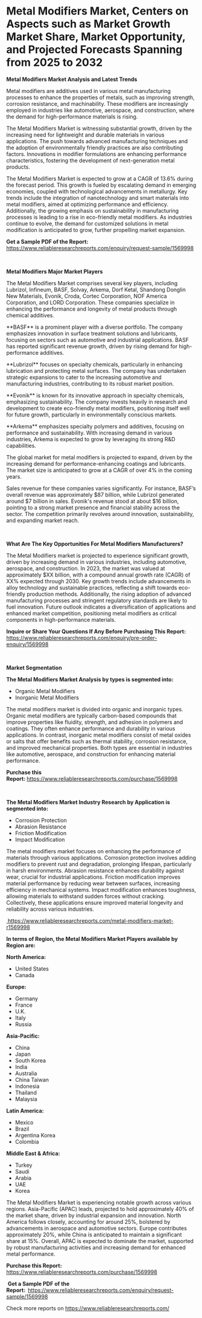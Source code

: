 <p><h1>Metal Modifiers Market, Centers on Aspects such as Market Growth Market Share, Market Opportunity, and Projected Forecasts Spanning from 2025 to 2032</h1></p><p><strong>Metal Modifiers Market Analysis and Latest Trends</strong></p>
<p><p>Metal modifiers are additives used in various metal manufacturing processes to enhance the properties of metals, such as improving strength, corrosion resistance, and machinability. These modifiers are increasingly employed in industries like automotive, aerospace, and construction, where the demand for high-performance materials is rising.</p><p>The Metal Modifiers Market is witnessing substantial growth, driven by the increasing need for lightweight and durable materials in various applications. The push towards advanced manufacturing techniques and the adoption of environmentally friendly practices are also contributing factors. Innovations in modifier formulations are enhancing performance characteristics, fostering the development of next-generation metal products.</p><p>The Metal Modifiers Market is expected to grow at a CAGR of 13.6% during the forecast period. This growth is fueled by escalating demand in emerging economies, coupled with technological advancements in metallurgy. Key trends include the integration of nanotechnology and smart materials into metal modifiers, aimed at optimizing performance and efficiency. Additionally, the growing emphasis on sustainability in manufacturing processes is leading to a rise in eco-friendly metal modifiers. As industries continue to evolve, the demand for customized solutions in metal modification is anticipated to grow, further propelling market expansion.</p></p>
<p><strong>Get a Sample PDF of the Report:&nbsp;</strong> <a href="https://www.reliableresearchreports.com/enquiry/request-sample/1569998?utm_campaign=2251&utm_medium=2&utm_source=Github&utm_content=ia&utm_term=25032025&utm_id=metal-modifiers">https://www.reliableresearchreports.com/enquiry/request-sample/1569998</a></p>
<p>&nbsp;</p>
<p><strong>Metal Modifiers Major Market Players</strong></p>
<p><p>The Metal Modifiers Market comprises several key players, including Lubrizol, Infineum, BASF, Solvay, Arkema, Dorf Ketal, Shandong Donglin New Materials, Evonik, Croda, Cortec Corporation, NOF America Corporation, and LORD Corporation. These companies specialize in enhancing the performance and longevity of metal products through chemical additives.</p><p>**BASF** is a prominent player with a diverse portfolio. The company emphasizes innovation in surface treatment solutions and lubricants, focusing on sectors such as automotive and industrial applications. BASF has reported significant revenue growth, driven by rising demand for high-performance additives.</p><p>**Lubrizol** focuses on specialty chemicals, particularly in enhancing lubrication and protecting metal surfaces. The company has undertaken strategic expansions to cater to the increasing automotive and manufacturing industries, contributing to its robust market position.</p><p>**Evonik** is known for its innovative approach in specialty chemicals, emphasizing sustainability. The company invests heavily in research and development to create eco-friendly metal modifiers, positioning itself well for future growth, particularly in environmentally conscious markets.</p><p>**Arkema** emphasizes specialty polymers and additives, focusing on performance and sustainability. With increasing demand in various industries, Arkema is expected to grow by leveraging its strong R&D capabilities.</p><p>The global market for metal modifiers is projected to expand, driven by the increasing demand for performance-enhancing coatings and lubricants. The market size is anticipated to grow at a CAGR of over 4% in the coming years.</p><p>Sales revenue for these companies varies significantly. For instance, BASF’s overall revenue was approximately $87 billion, while Lubrizol generated around $7 billion in sales. Evonik's revenue stood at about $16 billion, pointing to a strong market presence and financial stability across the sector. The competition primarily revolves around innovation, sustainability, and expanding market reach.</p></p>
<p>&nbsp;</p>
<p><strong>What Are The Key Opportunities For Metal Modifiers Manufacturers?</strong></p>
<p><p>The Metal Modifiers market is projected to experience significant growth, driven by increasing demand in various industries, including automotive, aerospace, and construction. In 2023, the market was valued at approximately $XX billion, with a compound annual growth rate (CAGR) of XX% expected through 2030. Key growth trends include advancements in alloy technology and sustainable practices, reflecting a shift towards eco-friendly production methods. Additionally, the rising adoption of advanced manufacturing processes and stringent regulatory standards are likely to fuel innovation. Future outlook indicates a diversification of applications and enhanced market competition, positioning metal modifiers as critical components in high-performance materials.</p></p>
<p><strong>Inquire or Share Your Questions If Any Before Purchasing This Report:</strong> <a href="https://www.reliableresearchreports.com/enquiry/pre-order-enquiry/1569998?utm_campaign=2251&utm_medium=2&utm_source=Github&utm_content=ia&utm_term=25032025&utm_id=metal-modifiers">https://www.reliableresearchreports.com/enquiry/pre-order-enquiry/1569998</a></p>
<p>&nbsp;</p>
<p><strong>Market Segmentation</strong></p>
<p><strong>The Metal Modifiers Market Analysis by types is segmented into:</strong></p>
<p><ul><li>Organic Metal Modifiers</li><li>Inorganic Metal Modifiers</li></ul></p>
<p><p>The metal modifiers market is divided into organic and inorganic types. Organic metal modifiers are typically carbon-based compounds that improve properties like fluidity, strength, and adhesion in polymers and coatings. They often enhance performance and durability in various applications. In contrast, inorganic metal modifiers consist of metal oxides or salts that offer benefits such as thermal stability, corrosion resistance, and improved mechanical properties. Both types are essential in industries like automotive, aerospace, and construction for enhancing material performance.</p></p>
<p><strong>Purchase this Report:&nbsp;</strong><a href="https://www.reliableresearchreports.com/purchase/1569998?utm_campaign=2251&utm_medium=2&utm_source=Github&utm_content=ia&utm_term=25032025&utm_id=metal-modifiers">https://www.reliableresearchreports.com/purchase/1569998</a></p>
<p>&nbsp;</p>
<p><strong>The Metal Modifiers Market Industry Research by Application is segmented into:</strong></p>
<p><ul><li>Corrosion Protection</li><li>Abrasion Resistance</li><li>Friction Modification</li><li>Impact Modification</li></ul></p>
<p><p>The metal modifiers market focuses on enhancing the performance of materials through various applications. Corrosion protection involves adding modifiers to prevent rust and degradation, prolonging lifespan, particularly in harsh environments. Abrasion resistance enhances durability against wear, crucial for industrial applications. Friction modification improves material performance by reducing wear between surfaces, increasing efficiency in mechanical systems. Impact modification enhances toughness, allowing materials to withstand sudden forces without cracking. Collectively, these applications ensure improved material longevity and reliability across various industries.</p></p>
<p><a href="https://www.reliableresearchreports.com/metal-modifiers-market-r1569998?utm_campaign=2251&utm_medium=2&utm_source=Github&utm_content=ia&utm_term=25032025&utm_id=metal-modifiers">&nbsp;https://www.reliableresearchreports.com/metal-modifiers-market-r1569998</a></p>
<p><strong>In terms of Region, the Metal Modifiers Market Players available by Region are:</strong></p>
<p>
    <p> <strong> North America: </strong>
        <ul>
            <li>United States</li>
            <li>Canada</li>
        </ul>
        </p> 
    <p> <strong> Europe: </strong>
        <ul>
            <li>Germany</li>
            <li>France</li>
            <li>U.K.</li>
            <li>Italy</li>
            <li>Russia</li>
        </ul>
        </p> 
    <p> <strong> Asia-Pacific: </strong>
        <ul>
            <li>China</li>
            <li>Japan</li>
            <li>South Korea</li>
            <li>India</li>
            <li>Australia</li>
            <li>China Taiwan</li>
            <li>Indonesia</li>
            <li>Thailand</li>
            <li>Malaysia</li>
        </ul>
        </p> 
    <p> <strong> Latin America: </strong>
        <ul>
            <li>Mexico</li>
            <li>Brazil</li>
            <li>Argentina Korea</li>
            <li>Colombia</li>
        </ul>
        </p> 
    <p> <strong> Middle East & Africa: </strong>
        <ul>
            <li>Turkey</li>
            <li>Saudi</li>
            <li>Arabia</li>
            <li>UAE</li>
            <li>Korea</li>
        </ul>
    </p>
    </p>
<p><p>The Metal Modifiers Market is experiencing notable growth across various regions. Asia-Pacific (APAC) leads, projected to hold approximately 40% of the market share, driven by industrial expansion and innovation. North America follows closely, accounting for around 25%, bolstered by advancements in aerospace and automotive sectors. Europe contributes approximately 20%, while China is anticipated to maintain a significant share at 15%. Overall, APAC is expected to dominate the market, supported by robust manufacturing activities and increasing demand for enhanced metal performance.</p></p>
<p><strong>Purchase this Report: </strong><a href="https://www.reliableresearchreports.com/purchase/1569998?utm_campaign=2251&utm_medium=2&utm_source=Github&utm_content=ia&utm_term=25032025&utm_id=metal-modifiers">https://www.reliableresearchreports.com/purchase/1569998</a></p>
<p>&nbsp;<strong>Get a Sample PDF of the Report:&nbsp;&nbsp;</strong><a href="https://www.reliableresearchreports.com/enquiry/request-sample/1569998?utm_campaign=2251&utm_medium=2&utm_source=Github&utm_content=ia&utm_term=25032025&utm_id=metal-modifiers">https://www.reliableresearchreports.com/enquiry/request-sample/1569998</a></p>
<p><strong></strong></p>
<p>Check more reports on <a href="https://www.reliableresearchreports.com/?utm_campaign=2251&utm_medium=2&utm_source=Github&utm_content=ia&utm_term=25032025&utm_id=metal-modifiers">https://www.reliableresearchreports.com/</a></p>